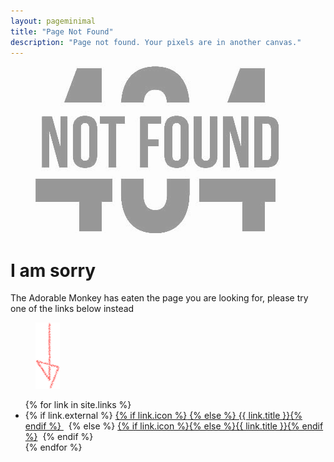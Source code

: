 ```yaml
---
layout: pageminimal
title: "Page Not Found"
description: "Page not found. Your pixels are in another canvas."
---
```


<figure>
  <img src="/images/404.jpg" alt="{{ page.title }} at {{ site.title }}" style="opacity: .4">
</figure>

<div class="text-center">
  <h1>I am sorry</h1>
  <p>The Adorable Monkey has eaten the page you are looking for, please try one of the links below instead</p>
</div>

<figure>
  <img src="/images/bg-arrow.png" alt="down-arrow">
</figure>

<div class="text-center">
  <ul class="menu-items">
      {% for link in site.links %}
      <li>
          {% if link.external %}
          <a href="{{ link.url }}">{% if link.icon %}<i class="fa fa-{{ link.icon }}"></i> {% else %} {{ link.title }}{% endif %} </a>&nbsp;
          {% else %}
          <a href="{{ link.url }}">{% if link.icon %}<i class="fa fa-{{ link.icon }}"></i>{% else %}{{ link.title }}{% endif %}</a>&nbsp;
          {% endif %}
      </li>
      {% endfor %}
      <!-- <li><a href="/feed.xml" title="Atom/RSS feed"><i class="fa fa-rss"></i> Feed</a></li> -->
  </ul>
</div>
<script type="text/javascript">
var currentUrl = window.location.href,
  newUrl = 'http://blog.kozaru.me/',
  oldUrl = 'http://kozaru.me/';//'http://kozaru.me/';
// 今年のサイト内に同じURLがある場合は下記からURLを削除してください
var arrayOldUrl = [
  'http://kozaru.me/profile/',
  'http://kozaru.me/category/mac/',
  'http://kozaru.me/category/yummy/',
  'http://kozaru.me/category/cute/',
  'http://kozaru.me/category/enjoy/',
  'http://kozaru.me/category/feel/',
  'http://kozaru.me/2016/12/2453/',
  'http://kozaru.me/category/concrete5/',
  'http://kozaru.me/category/markup/',
  'http://kozaru.me/category/event/',
  'http://kozaru.me/category/seminar/',
  'http://kozaru.me/2016/08/2437/',
  'http://kozaru.me/category/photo/',
  'http://kozaru.me/2016/07/2415/',
  'http://kozaru.me/2015/12/2376/',
  'http://kozaru.me/2015/12/2372/',
  'http://kozaru.me/2015/12/2313/',
  'http://kozaru.me/category/at3/',
  'http://kozaru.me/category/place/',
  'http://kozaru.me/category/drink/',
  'http://kozaru.me/category/meal/',
  'http://kozaru.me/category/shop_c/',
  'http://kozaru.me/2015/07/2252/',
  'http://kozaru.me/2015/07/2219/',
  'http://kozaru.me/category/goods/',
  'http://kozaru.me/tag/balmuda/',
  'http://kozaru.me/tag/toaster/',
  'http://kozaru.me/tag/%e3%83%88%e3%83%bc%e3%82%b9%e3%82%bf%e3%83%bc/',
  'http://kozaru.me/tag/%e3%83%90%e3%83%ab%e3%83%9f%e3%83%a5%e3%83%bc%e3%83%80/',
  'http://kozaru.me/2015/05/2166/',
  'http://kozaru.me/2015/05/2148/',
  'http://kozaru.me/category/charactor/',
  'http://kozaru.me/category/picturebook/',
  'http://kozaru.me/2015/03/2119/',
  'http://kozaru.me/2015/01/2052/',
  'http://kozaru.me/?paged=2',
  'http://kozaru.me/?paged=3',
  'http://kozaru.me/?paged=10',
  'http://kozaru.me/2015/01/2026/',
  'http://kozaru.me/category/new/',
  'http://kozaru.me/2014/12/1872/',
  'http://kozaru.me/2014/12/1877/',
  'http://kozaru.me/2014/11/1782/',
  'http://kozaru.me/2014/08/1735/',
  'http://kozaru.me/category/ios/',
  'http://kozaru.me/2014/07/1671/',
  'http://kozaru.me/category/wordpress/',
  'http://kozaru.me/tag/aws/',
  'http://kozaru.me/tag/wordpress-2/',
  'http://kozaru.me/2014/06/1554/',
  'http://kozaru.me/tag/wckansai/',
  'http://kozaru.me/2014/02/1376/',
  'http://kozaru.me/category/mac/?paged=2',
  'http://kozaru.me/category/mac/?paged=3',
  'http://kozaru.me/category/mac/?paged=4',
  'http://kozaru.me/2015/01/2011/',
  'http://kozaru.me/2014/08/1719/',
  'http://kozaru.me/tag/beer/',
  'http://kozaru.me/2014/08/1702/',
  'http://kozaru.me/2014/08/1695/',
  'http://kozaru.me/tag/%e6%89%8b%e3%81%bf%e3%82%84%e3%81%92/',
  'http://kozaru.me/2014/08/1683/',
  'http://kozaru.me/tag/minohbeer/',
  'http://kozaru.me/2014/06/1652/',
  'http://kozaru.me/2014/05/1542/',
  'http://kozaru.me/category/yummy/?paged=2',
  'http://kozaru.me/category/yummy/?paged=3',
  'http://kozaru.me/category/yummy/?paged=4',
  'http://kozaru.me/2014/04/1479/',
  'http://kozaru.me/tag/%e6%89%8b%e4%bd%9c%e3%82%8a/',
  'http://kozaru.me/2013/12/262/',
  'http://kozaru.me/tag/lunch/',
  'http://kozaru.me/tag/%e3%83%a9%e3%83%90%e3%83%bc%e3%83%bb%e3%83%80%e3%83%83%e3%82%af/',
  'http://kozaru.me/2013/12/207/',
  'http://kozaru.me/category/toy/',
  'http://kozaru.me/2013/12/199/',
  'http://kozaru.me/2013/09/485/',
  'http://kozaru.me/2013/08/465/',
  'http://kozaru.me/2014/12/1838/',
  'http://kozaru.me/2014/10/1760/',
  'http://kozaru.me/2014/04/1429/',
  'http://kozaru.me/category/enjoy/?paged=2',
  'http://kozaru.me/category/enjoy/?paged=3',
  'http://kozaru.me/2015/01/1987/',
  'http://kozaru.me/2014/12/1984/',
  'http://kozaru.me/2014/12/1865/',
  'http://kozaru.me/2014/07/1665/',
  'http://kozaru.me/category/feel/?paged=2',
  'http://kozaru.me/2014/02/1319/',
  'http://kozaru.me/2013/12/214/',
  'http://kozaru.me/tag/git/',
  'http://kozaru.me/tag/sourcetree/',
  'http://kozaru.me/2013/09/609/',
  'http://kozaru.me/tag/chrome/',
  'http://kozaru.me/2013/09/591/',
  'http://kozaru.me/2013/09/579/',
  'http://kozaru.me/category/markup/?paged=2',
  'http://kozaru.me/category/event/?paged=2',
  'http://kozaru.me/2014/02/1283/',
  'http://kozaru.me/2014/02/1178/',
  'http://kozaru.me/2014/02/1180/',
  'http://kozaru.me/2014/01/999/',
  'http://kozaru.me/category/seminar/?paged=2',
  'http://kozaru.me/2014/02/1302/',
  'http://kozaru.me/2014/02/1255/',
  'http://kozaru.me/2013/12/144/',
  'http://kozaru.me/tag/%e5%86%99%e7%9c%9f/',
  'http://kozaru.me/2013/12/148/',
  'http://kozaru.me/2013/12/119/',
  'http://kozaru.me/2013/11/59/',
  'http://kozaru.me/2014/04/1317/',
  'http://kozaru.me/2014/03/1406/',
  'http://kozaru.me/2014/02/1125/',
  'http://kozaru.me/tag/cheese-cake/',
  'http://kozaru.me/2014/01/670/',
  'http://kozaru.me/2013/12/319/',
  'http://kozaru.me/2013/12/244/',
  'http://kozaru.me/2014/05/1521/',
  'http://kozaru.me/2014/04/1509/',
  'http://kozaru.me/2014/04/1425/',
  'http://kozaru.me/2014/04/1433/',
  'http://kozaru.me/2014/04/1427/',
  'http://kozaru.me/2014/02/1268/',
  'http://kozaru.me/2014/02/1245/',
  'http://kozaru.me/2014/02/1232/',
  'http://kozaru.me/2014/02/1173/',
  'http://kozaru.me/category/place/?paged=2',
  'http://kozaru.me/category/place/?paged=3',
  'http://kozaru.me/category/drink/?paged=2',
  'http://kozaru.me/category/drink/?paged=3',
  'http://kozaru.me/category/meal/?paged=2',
  'http://kozaru.me/category/meal/?paged=3',
  'http://kozaru.me/2013/12/136/',
  'http://kozaru.me/2013/08/470/',
  'http://kozaru.me/2014/02/1169/',
  'http://kozaru.me/2014/01/708/',
  'http://kozaru.me/2014/01/706/',
  'http://kozaru.me/tag/mysql/',
  'http://kozaru.me/2014/01/704/',
  'http://kozaru.me/2014/01/700/',
  'http://kozaru.me/2014/01/659/',
  'http://kozaru.me/2013/09/517/',
  'http://kozaru.me/2013/09/472/',
  'http://kozaru.me/2013/08/347/',
  'http://kozaru.me/tag/sequel-pro/',
  'http://kozaru.me/2013/08/454/',
  'http://kozaru.me/category/new/?paged=2',
  'http://kozaru.me/2013/09/532/',
  'http://kozaru.me/2013/09/501/',
  'http://kozaru.me/2013/08/468/',
  'http://kozaru.me/2013/07/440/',
  'http://kozaru.me/2013/08/452/',
  'http://kozaru.me/2013/08/450/',
  'http://kozaru.me/2014/02/1111/',
  'http://kozaru.me/2014/01/1095/',
  'http://kozaru.me/tag/oyster/',
  'http://kozaru.me/2013/12/308/',
  'http://kozaru.me/2013/08/416/',
  'http://kozaru.me/2013/08/459/',
  'http://kozaru.me/2014/02/1142/',
  'http://kozaru.me/2014/01/1068/',
  'http://kozaru.me/2013/12/302/',
  'http://kozaru.me/workshop_beads01/',
  'http://kozaru.me/2014/01/623/',
  'http://kozaru.me/2013/09/563/',
  'http://kozaru.me/2013/12/317/kaku',
  'http://kozaru.me/2014/01/706/=',
  'http://kozaru.me/recre14/',
  'http://kozaru.me/mysqladduser/',
  'http://kozaru.me/aws20130808/',
  'http://kozaru.me/2013/12/281/',
  'http://kozaru.me/2013/07/444/',
  'http://kozaru.me/2013/07/446/'
];

if ( arrayOldUrl.lastIndexOf(currentUrl) >= 0) {
  var regExp = new RegExp( oldUrl, "g" ) ;
  var resultUrl = currentUrl.replace( regExp , newUrl ) ;
  window.location = resultUrl;
}

</script>
